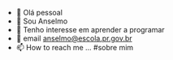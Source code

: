 - 👋 Olá pessoal
- 👀 Sou Anselmo
- 🌱 Tenho interesse em aprender a programar
- 💞️ email anselmo@escola.pr.gov.br
- 📫 How to reach me ...
#sobre mim
<!---
amodu14/amodu14 is a ✨ special ✨ repository because its `README.md` (this file) appears on your GitHub profile.
You can click the Preview link to take a look at your changes.
--->
